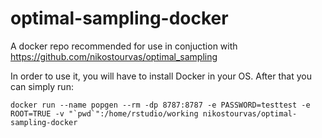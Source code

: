# optimal-sampling-docker
A docker repo recommended for use in conjuction with https://github.com/nikostourvas/optimal_sampling

In order to use it, you will have to install Docker in your OS.
After that you can simply run:
```
docker run --name popgen --rm -dp 8787:8787 -e PASSWORD=testtest -e ROOT=TRUE -v "`pwd`":/home/rstudio/working nikostourvas/optimal-sampling-docker
```
